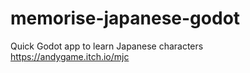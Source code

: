 # memorise-japanese-godot
Quick Godot app to learn Japanese characters   
https://andygame.itch.io/mjc
